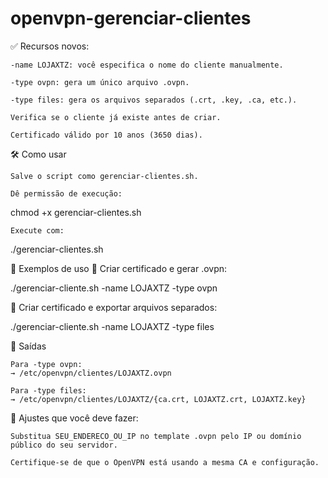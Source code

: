 # openvpn-gerenciar-clientes

✅ Recursos novos:

    -name LOJAXTZ: você especifica o nome do cliente manualmente.

    -type ovpn: gera um único arquivo .ovpn.

    -type files: gera os arquivos separados (.crt, .key, .ca, etc.).

    Verifica se o cliente já existe antes de criar.

    Certificado válido por 10 anos (3650 dias).

🛠️ Como usar

    Salve o script como gerenciar-clientes.sh.

    Dê permissão de execução:

chmod +x gerenciar-clientes.sh

    Execute com:

./gerenciar-clientes.sh

🧪 Exemplos de uso
🔸 Criar certificado e gerar .ovpn:

./gerenciar-cliente.sh -name LOJAXTZ -type ovpn

🔸 Criar certificado e exportar arquivos separados:

./gerenciar-cliente.sh -name LOJAXTZ -type files

📁 Saídas

    Para -type ovpn:
    → /etc/openvpn/clientes/LOJAXTZ.ovpn

    Para -type files:
    → /etc/openvpn/clientes/LOJAXTZ/{ca.crt, LOJAXTZ.crt, LOJAXTZ.key}

🔧 Ajustes que você deve fazer:

    Substitua SEU_ENDERECO_OU_IP no template .ovpn pelo IP ou domínio público do seu servidor.

    Certifique-se de que o OpenVPN está usando a mesma CA e configuração.

